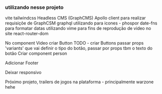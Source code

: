 ### utilizando nesse projeto 

vite 
tailwindcss
Headless CMS (GraphCMS)
Apollo client para realizar requisiçõe de GraphCSM
graphql
utilizando para icones - phospor
date-fns para formatar datas
utilizando vime para fins de reprodução de video no site
react-router-dom 

No component Video criar Button
TODO - criar Buttons
          passar props 'variants' que vai definir o tipo do botão, passar por props tbm o texto do botão
Criar component person

Adicionar Footer

Deixar responsivo

Próximo projeto, trailers de jogos na plataforma - principalmente warzone hehe
